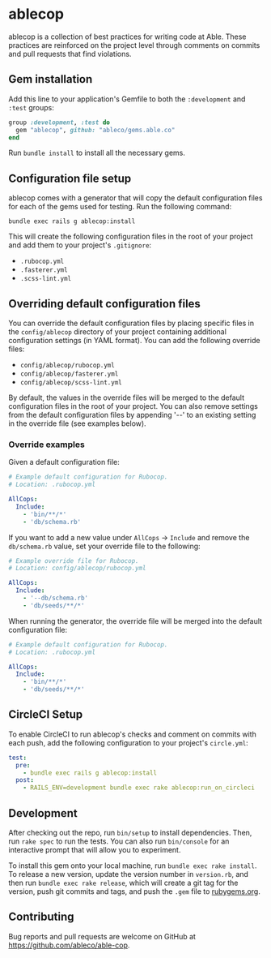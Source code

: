 # ablecop

ablecop is a collection of best practices for writing code at Able. These
practices are reinforced on the project level through comments on commits
and pull requests that find violations.

## Gem installation

Add this line to your application's Gemfile to both the `:development` and `:test` groups:

```ruby
group :development, :test do
  gem "ablecop", github: "ableco/gems.able.co"
end
```

Run `bundle install` to install all the necessary gems.

## Configuration file setup

ablecop comes with a generator that will copy the default configuration
files for each of the gems used for testing. Run the following command:


```
bundle exec rails g ablecop:install
```

This will create the following configuration files in the root of your
project and add them to your project's `.gitignore`:

* `.rubocop.yml`
* `.fasterer.yml`
* `.scss-lint.yml`

## Overriding default configuration files

You can override the default configuration files by placing specific
files in the `config/ablecop` directory of your project containing
additional configuration settings (in YAML format). You can add the
following override files:

* `config/ablecop/rubocop.yml`
* `config/ablecop/fasterer.yml`
* `config/ablecop/scss-lint.yml`

By default, the values in the override files will be merged to the
default configuration files in the root of your project. You can also
remove settings from the default configuration files by appending '--'
to an existing setting in the override file (see examples below).

### Override examples

Given a default configuration file:

```yaml
# Example default configuration for Rubocop.
# Location: .rubocop.yml

AllCops:
  Include:
    - 'bin/**/*'
    - 'db/schema.rb'
```

If you want to add a new value under `AllCops` -> `Include` and
remove the `db/schema.rb` value, set your override file to the
following:

```yaml
# Example override file for Rubocop.
# Location: config/ablecop/rubocop.yml

AllCops:
  Include:
    - '--db/schema.rb'
    - 'db/seeds/**/*'
```

When running the generator, the override file will be merged into the
default configuration file:

```yaml
# Example default configuration for Rubocop.
# Location: .rubocop.yml

AllCops:
  Include:
    - 'bin/**/*'
    - 'db/seeds/**/*'
```

## CircleCI Setup

To enable CircleCI to run ablecop's checks and comment on commits with each
push, add the following configuration to your project's `circle.yml`:

```yml
test:
  pre:
    - bundle exec rails g ablecop:install
  post:
    - RAILS_ENV=development bundle exec rake ablecop:run_on_circleci
```

## Development

After checking out the repo, run `bin/setup` to install dependencies. Then, run `rake spec` to run the tests. You can also run `bin/console` for an interactive prompt that will allow you to experiment.

To install this gem onto your local machine, run `bundle exec rake install`. To release a new version, update the version number in `version.rb`, and then run `bundle exec rake release`, which will create a git tag for the version, push git commits and tags, and push the `.gem` file to [rubygems.org](https://rubygems.org).

## Contributing

Bug reports and pull requests are welcome on GitHub at https://github.com/ableco/able-cop.
